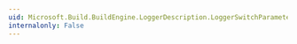 ```yaml
---
uid: Microsoft.Build.BuildEngine.LoggerDescription.LoggerSwitchParameters
internalonly: False
---
```

